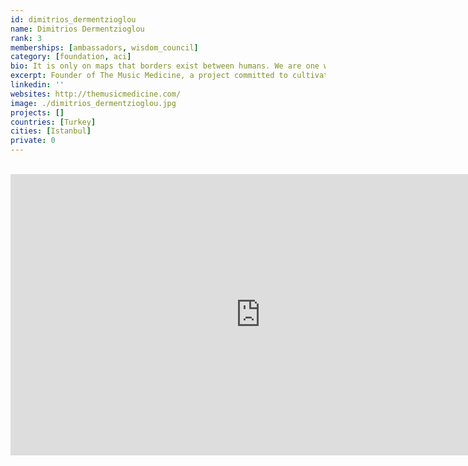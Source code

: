 ```yaml
---
id: dimitrios_dermentzioglou
name: Dimitrios Dermentzioglou
rank: 3
memberships: [ambassadors, wisdom_council]
category: [foundation, aci]
bio: It is only on maps that borders exist between humans. We are one world, one race, we carry one song. Dimitrios is the founder of The Music Medicine, a project committed to cultivating Global Joy & Harmony, through the use and study of Music and Performing Arts as tools of Human Development and Self-Healing. Medical Ethnomusicologist, Music Therapist, Musician, Listener and Conductor, Dimitrios has a more than three-decade experience in the arts of Music and Celebration, studying their beneficial effects in Mind, Body, Soul and Social interaction.
excerpt: Founder of The Music Medicine, a project committed to cultivating Global Joy & Harmony.
linkedin: ''
websites: http://themusicmedicine.com/
image: ./dimitrios_dermentzioglou.jpg
projects: []
countries: [Turkey]
cities: [Istanbul]
private: 0
---
```


<BR>
<div class="aspect-w-16 aspect-h-9">
<iframe src="https://player.vimeo.com/video/413150039" width="800" height="450" frameborder="0" allow="autoplay; fullscreen" allowfullscreen></iframe>
</div>
<BR>
